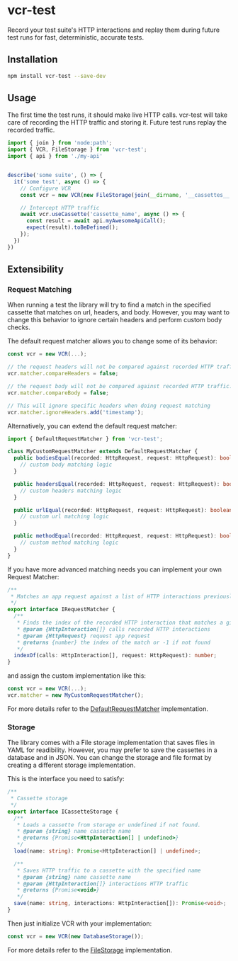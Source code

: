 # vcr-test

Record your test suite's HTTP interactions and replay them during future test runs for fast, deterministic, accurate tests.

## Installation

```bash
npm install vcr-test --save-dev
```

## Usage
The first time the test runs, it should make live HTTP calls. vcr-test will take care of recording the HTTP traffic and storing it. Future test runs replay the recorded traffic.

```js
import { join } from 'node:path';
import { VCR, FileStorage } from 'vcr-test';
import { api } from './my-api'


describe('some suite', () => {
  it('some test', async () => {
    // Configure VCR
    const vcr = new VCR(new FileStorage(join(__dirname, '__cassettes__')));

    // Intercept HTTP traffic
    await vcr.useCassette('cassette_name', async () => {
      const result = await api.myAwesomeApiCall();
      expect(result).toBeDefined();
    });
  })
})
```

## Extensibility

### Request Matching
When running a test the library will try to find a match in the specified cassette that matches on url, headers, and body. However, you may want to change this behavior to ignore certain headers and perform custom body checks.

The default request matcher allows you to change some of its behavior:

```ts
const vcr = new VCR(...);

// the request headers will not be compared against recorded HTTP traffic.
vcr.matcher.compareHeaders = false; 

// the request body will not be compared against recorded HTTP traffic.
vcr.matcher.compareBody = false;

// This will ignore specific headers when doing request matching
vcr.matcher.ignoreHeaders.add('timestamp');
```

Alternatively, you can extend the default request matcher:

```ts
import { DefaultRequestMatcher } from 'vcr-test';

class MyCustomRequestMatcher extends DefaultRequestMatcher {
  public bodiesEqual(recorded: HttpRequest, request: HttpRequest): boolean {
    // custom body matching logic
  }

  public headersEqual(recorded: HttpRequest, request: HttpRequest): boolean {
    // custom headers matching logic
  }

  public urlEqual(recorded: HttpRequest, request: HttpRequest): boolean {
    // custom url matching logic
  }

  public methodEqual(recorded: HttpRequest, request: HttpRequest): boolean {
    // custom method matching logic
  }
}
```

If you have more advanced matching needs you can implement your own Request Matcher:

```ts
/**
 * Matches an app request against a list of HTTP interactions previously recorded
 */
export interface IRequestMatcher {
  /**
   * Finds the index of the recorded HTTP interaction that matches a given request
   * @param {HttpInteraction[]} calls recorded HTTP interactions
   * @param {HttpRequest} request app request
   * @returns {number} the index of the match or -1 if not found
   */
  indexOf(calls: HttpInteraction[], request: HttpRequest): number;
}
```

and assign the custom implementation like this:

```ts
const vcr = new VCR(...);
vcr.matcher = new MyCustomRequestMatcher();
```

For more details refer to the [DefaultRequestMatcher](https://github.com/epignosisx/vcr-test/blob/main/src/default-request-matcher.ts) implementation.

### Storage
The library comes with a File storage implementation that saves files in YAML for readibility. However, you may prefer to save the cassettes in a database and in JSON. You can change the storage and file format by creating a different storage implementation.

This is the interface you need to satisfy:

```ts
/**
 * Cassette storage
 */
export interface ICassetteStorage {
  /**
   * Loads a cassette from storage or undefined if not found.
   * @param {string} name cassette name
   * @returns {Promise<HttpInteraction[] | undefined>}
   */
  load(name: string): Promise<HttpInteraction[] | undefined>;

  /**
   * Saves HTTP traffic to a cassette with the specified name
   * @param {string} name cassette name
   * @param {HttpInteraction[]} interactions HTTP traffic
   * @returns {Promise<void>}
   */
  save(name: string, interactions: HttpInteraction[]): Promise<void>;
}
```

Then just initialize VCR with your implementation:

```ts
const vcr = new VCR(new DatabaseStorage());
```

For more details refer to the [FileStorage](https://github.com/epignosisx/vcr-test/blob/main/src/file-storage.ts) implementation.

